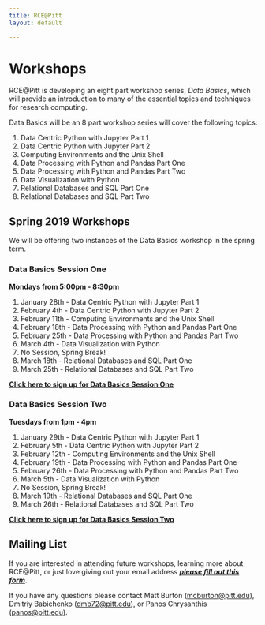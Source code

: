 ```yaml
---
title: RCE@Pitt
layout: default

---
```


# Workshops

RCE@Pitt is developing an eight part workshop series, *Data Basics*, which will provide an introduction to many of the essential topics and techniques for research computing.

Data Basics will be an 8 part workshop series will cover the following topics:

1. Data Centric Python with Jupyter Part 1
2. Data Centric Python with Jupyter Part 2
3. Computing Environments and the Unix Shell 
4. Data Processing with Python and Pandas Part One
5. Data Processing with Python and Pandas Part Two
6. Data Visualization with Python
7. Relational Databases and SQL Part One
8. Relational Databases and SQL Part Two


## Spring 2019 Workshops

We will be offering two instances of the Data Basics workshop in the spring term.

### Data Basics Session One

**Mondays from 5:00pm - 8:30pm**

1. January 28th - Data Centric Python with Jupyter Part 1
1. February 4th - Data Centric Python with Jupyter Part 2
1. February 11th - Computing Environments and the Unix Shell
1. February 18th - Data Processing with Python and Pandas Part One
1. February 25th - Data Processing with Python and Pandas Part Two
1. March 4th - Data Visualization with Python
1. No Session, Spring Break!
1. March 18th - Relational Databases and SQL Part One
1. March 25th - Relational Databases and SQL Part Two

**[Click here to sign up for Data Basics Session One](https://goo.gl/forms/rUs7lW7RTsgY2rXn2)**

### Data Basics Session Two

**Tuesdays from 1pm - 4pm**

1. January 29th - Data Centric Python with Jupyter Part 1
1. February 5th - Data Centric Python with Jupyter Part 2
1. February 12th - Computing Environments and the Unix Shell
1. February 19th - Data Processing with Python and Pandas Part One
1. February 26th - Data Processing with Python and Pandas Part Two
1. March 5th - Data Visualization with Python
1. No Session, Spring Break!
1. March 19th - Relational Databases and SQL Part One
1. March 26th - Relational Databases and SQL Part Two

**[Click here to sign up for Data Basics Session Two](https://goo.gl/forms/whK0uB8wNNbtbKli2)**

## Mailing List

If you are interested in attending future workshops, learning more about RCE@Pitt, or just love giving out your email address ***[please fill out this form](https://goo.gl/forms/wT2F0GtUu2xVnpLC2)***.

If you have any questions please contact Matt Burton (mcburton@pitt.edu), Dmitriy Babichenko (dmb72@pitt.edu), or Panos Chrysanthis (panos@pitt.edu).
